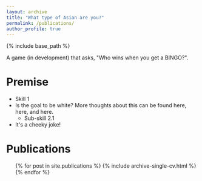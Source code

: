 ```yaml
---
layout: archive
title: "What type of Asian are you?"
permalink: /publications/
author_profile: true
---
```


{% include base_path %}

A game (in development) that asks, "Who wins when you get a BINGO?".

Premise
======
* Skill 1
* Is the goal to be white? More thoughts about this can be found here, here, and here. 
  * Sub-skill 2.1
* It's a cheeky joke! 

Publications
======
  <ul>{% for post in site.publications %}
    {% include archive-single-cv.html %}
  {% endfor %}</ul>
 
